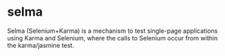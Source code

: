 # selma

Selma (Selenium+Karma) is a mechanism to test single-page applications using Karma and Selenium, where the calls to Selenium occur from within the karma/jasmine test.

